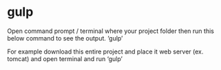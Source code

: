 # gulp

Open command prompt / terminal where your project folder then run this below command to see the output. 
‘gulp’

For example download this entire project and place it web server (ex. tomcat) and open terminal and run ‘gulp’
